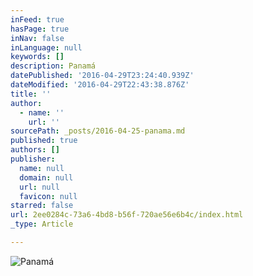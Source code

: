 ```yaml
---
inFeed: true
hasPage: true
inNav: false
inLanguage: null
keywords: []
description: Panamá
datePublished: '2016-04-29T23:24:40.939Z'
dateModified: '2016-04-29T22:43:38.876Z'
title: ''
author:
  - name: ''
    url: ''
sourcePath: _posts/2016-04-25-panama.md
published: true
authors: []
publisher:
  name: null
  domain: null
  url: null
  favicon: null
starred: false
url: 2ee0284c-73a6-4bd8-b56f-720ae56e6b4c/index.html
_type: Article

---
```

![Panamá](https://s3-us-west-2.amazonaws.com/the-grid-img/p/43dbc9d9d2b2c8d243f3e422fe16645f414c2848.jpg)